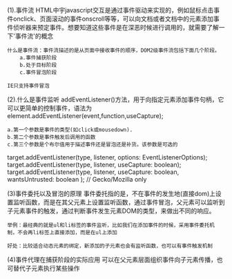 (1).事件流
    HTML中宇javascript交互是通过事件驱动来实现的，例如鼠标点击事件onclick、页面滚动的事件onscroll等等，可以向文档或者文档中的元素添加事件侦听器来预定事件。想要知道这些事件是在深恶时候进行调用的，就需要了解一下'事件流'的概念

    什么是事件流：事件流描述的是从页面中接收事件的顺序，DOM2级事件流包括下面几个阶段。
        a.事件捕获阶段
        b.处于目标阶段
        c.事件冒泡阶段

    IE只支持事件冒泡

(2).什么是事件监听
    addEventListener()方法，用于向指定元素添加事件句柄，它可以更简单的控制事件，语法为element.addEventListener(event,function,useCapture);

    a.第一个参数是事件的类型(如click或mousedown).
    b.第二个参数是事件触发后调用的函数
    c.第三个参数是个布尔值用于描述事件还是冒泡还是补货。该参数是可选的

target.addEventListener(type, listener, options: EventListenerOptions);
target.addEventListener(type, listener, useCapture: boolean);
target.addEventListener(type, listener, useCapture: boolean, wantsUntrusted: boolean  );  // Gecko/Mozilla only

(3)事件委托以及冒泡的原理
    事件委托指的是，不在事件的发生地(直接dom)上设置监听函数，而是在其父元素上设置监听函数，通过事件冒泡，父元素可以监听到子元素事件的触发，通过判断事件发生元素DOM的类型，来做出不同的响应。

    举例：最经典的就是ul和li标签的事件监听，比如我们在添加事件的时候，采用事件委托机制，不会再li标签上直接添加，而是在ul上添加

    好处：比较适合动态元素的绑定，新添加的子元素也会有监听函数，也可以有事件触发机制

(4)事件代理在捕获阶段的实际应用
    可以在父元素层面组织事件向子元素传播，也可替代子元素执行某些操作

